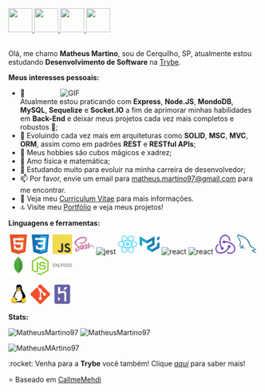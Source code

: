 <a href="https://github.com/MatheusMartino97/" target="_blank">
  <img src="https://cdn.iconscout.com/icon/free/png-256/github-108-438008.png" width="48px" height="48px">
</a> 
<a href="https://www.linkedin.com/in/matheus-martino/" target="_blank">
  <img src="https://i.ibb.co/Kx2GSrT/linkedin.png" width="48px" height="48px">
</a>
<a href="https://www.instagram.com/matheusmrtno/" target="_blank">
  <img src="https://cdn.icon-icons.com/icons2/1211/PNG/512/1491579602-yumminkysocialmedia36_83067.png" width="48px" height="48px">
</a> 
<a href="https://www.facebook.com/matheus.martino.5/" target="_blank">
  <img src="https://i.ibb.co/zmYNW4p/facebook.png" width="48px" height="48px">
</a> 

<br />
<br />

Olá, me chamo **Matheus Martino**, sou de Cerquilho, SP, atualmente estou estudando **Desenvolvimento de Software** na <a href="https://github.com/betrybe">Trybe<a/>. 

**Meus interesses pessoais:**

  <img align="right" alt="GIF" src="https://i.pinimg.com/originals/e4/26/70/e426702edf874b181aced1e2fa5c6cde.gif" width="400px" />

- 🌱 Atualmente estou praticando com **Express**, **Node.JS**, **MondoDB**, **MySQL**, **Sequelize** e **Socket.IO** a fim de aprimorar minhas habilidades em **Back-End** e deixar meus projetos cada vez mais completos e robustos :slightly_smiling_face:;
- :rocket: Evoluindo cada vez mais em arquiteturas como **SOLID**, **MSC**, **MVC**, **ORM**, assim como em padrões **REST** e **RESTful APIs**;
- 🤔 Meus hobbies são cubos mágicos e xadrez;
- :microscope: Amo física e matemática;
- 💼 Estudando muito para evoluir na minha carreira de desenvolvedor;
- 📫 Por favor, envie um email para matheus.martino97@gmail.com para me encontrar.
- 📝 Veja meu <a href="https://drive.google.com/file/d/1JZCZroAaK8ervLZz13zTmb2xztzCJ-iC/view" target="_blank">Curriculum Vitae</a> para mais informações.
- :top: Visite meu <a href="https://matheusmartino97.github.io/portfolio/#/" target="_blank">Portfólio</a> e veja meus projetos!


**Linguagens e ferramentas:**  

<p align="left">
  <img src="https://raw.githubusercontent.com/devicons/devicon/master/icons/html5/html5-original.svg" alt="html5" width="40" height="40"/> 
  <img src="https://raw.githubusercontent.com/devicons/devicon/master/icons/css3/css3-original.svg" alt="css3" width="40" height="40"/>
  <img src="https://raw.githubusercontent.com/devicons/devicon/master/icons/javascript/javascript-original.svg" alt="javascript" width="40" height="40"/> 
  <img src="https://raw.githubusercontent.com/devicons/devicon/master/icons/sass/sass-original.svg" alt="sass" width="40" height="40"/>
  <img src="https://i.ibb.co/3sSDC6P/jest.png" alt="jest" width="40" height="40" />
  <img src="https://raw.githubusercontent.com/devicons/devicon/master/icons/react/react-original.svg" alt="react" width="40" height="40"/>
  <img src="https://raw.githubusercontent.com/devicons/devicon/master/icons/materialui/materialui-original.svg" alt="material ui" width="40" height="40"/>
  <img src="https://seeklogo.com/images/R/react-router-logo-AB5BFB638F-seeklogo.com.png" alt="react" width="40" height="40"/> 
  <img src="https://testing-library.com/img/octopus-128x128.png" alt="react" width="40" height="40"/> 
  <img src="https://raw.githubusercontent.com/devicons/devicon/master/icons/redux/redux-original.svg" alt="redux" width="40" height="40"/>
  <img src="https://raw.githubusercontent.com/devicons/devicon/master/icons/mysql/mysql-original.svg" alt="mysql" width="40" height="40"/> 
  <img src="https://raw.githubusercontent.com/devicons/devicon/master/icons/mongodb/mongodb-original.svg" alt="mongodb" width="40" height="40"/>
  <img src="https://raw.githubusercontent.com/devicons/devicon/master/icons/nodejs/nodejs-original.svg" alt="nodejs" width="40" height="40"/> 
  <img src="https://raw.githubusercontent.com/devicons/devicon/master/icons/express/express-original-wordmark.svg" alt="express" width="40" height="40"/>
</p>

<p>
  <img src="https://raw.githubusercontent.com/devicons/devicon/master/icons/linux/linux-original.svg" alt="linux" width="40" height="40" />
  <img src="https://raw.githubusercontent.com/devicons/devicon/master/icons/git/git-original.svg" alt="git" width="40" height="40"/> 
  <img src="https://raw.githubusercontent.com/devicons/devicon/master/icons/heroku/heroku-plain.svg" alt="heroku" width="40" height="40" />
</p>

**Stats:**
<div>
  <span>
    <img src="https://github-readme-stats.vercel.app/api?username=MatheusMartino97&count_private=true&show_icons=true&theme=radical" alt="MatheusMartino97" />
  </span>
  <span>
    <img src="https://github-readme-stats.vercel.app/api/top-langs/?username=MatheusMartino97&layout=compact&theme=radical" alt="MatheusMartino97" />
  </span>
</div>

<p align="left"> <img src="https://komarev.com/ghpvc/?username=MatheusMartino97" alt="MatheusMArtino97" /> </p>
<p>:rocket: Venha para a <strong>Trybe</strong> você também! Clique <a href="https://www.betrybe.com/" target="_blank"><em>aqui</em></a> para saber mais!</p>

⭐️ Baseado em [CallmeMehdi](https://github.com/CallmeMehdi)
